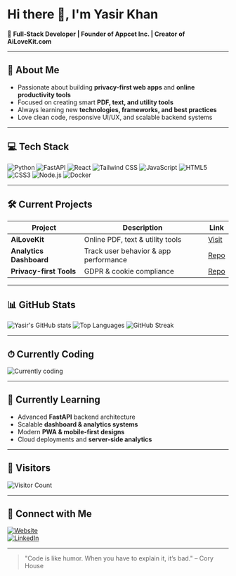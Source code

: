 # Hi there 👋, I'm Yasir Khan

🌟 **Full-Stack Developer | Founder of Appcet Inc. | Creator of AiLoveKit.com**

---

## 🚀 About Me
- Passionate about building **privacy-first web apps** and **online productivity tools**  
- Focused on creating smart **PDF, text, and utility tools**  
- Always learning new **technologies, frameworks, and best practices**  
- Love clean code, responsive UI/UX, and scalable backend systems  

---

## 💻 Tech Stack
![Python](https://img.shields.io/badge/Python-3776AB?style=for-the-badge&logo=python&logoColor=white)
![FastAPI](https://img.shields.io/badge/FastAPI-009688?style=for-the-badge&logo=fastapi&logoColor=white)
![React](https://img.shields.io/badge/React-61DAFB?style=for-the-badge&logo=react&logoColor=black)
![Tailwind CSS](https://img.shields.io/badge/Tailwind_CSS-38B2AC?style=for-the-badge&logo=tailwind-css&logoColor=white)
![JavaScript](https://img.shields.io/badge/JavaScript-F7DF1E?style=for-the-badge&logo=javascript&logoColor=black)
![HTML5](https://img.shields.io/badge/HTML5-E34F26?style=for-the-badge&logo=html5&logoColor=white)
![CSS3](https://img.shields.io/badge/CSS3-1572B6?style=for-the-badge&logo=css3&logoColor=white)
![Node.js](https://img.shields.io/badge/Node.js-339933?style=for-the-badge&logo=node.js&logoColor=white)
![Docker](https://img.shields.io/badge/Docker-2496ED?style=for-the-badge&logo=docker&logoColor=white)

---

## 🛠 Current Projects
| Project | Description | Link |
|---------|-------------|------|
| **AiLoveKit** | Online PDF, text & utility tools | [Visit](https://ailovekit.com) |
| **Analytics Dashboard** | Track user behavior & app performance | [Repo](https://github.com/iyk-devops) |
| **Privacy-first Tools** | GDPR & cookie compliance | [Repo](https://github.com/iyk-devops) |

---

## 📊 GitHub Stats
![Yasir's GitHub stats](https://github-readme-stats.vercel.app/api?username=iyk-devops&show_icons=true&theme=tokyonight)
![Top Languages](https://github-readme-stats.vercel.app/api/top-langs/?username=iyk-devops&layout=compact&theme=tokyonight)
![GitHub Streak](https://github-readme-streak-stats.herokuapp.com/?user=iyk-devops&theme=tokyonight)

---

## ⏱ Currently Coding
![Currently coding](https://github-readme-activity-graph.cyclic.app/graph?username=iyk-devops&theme=react-dark&hide_border=true)

---

## 🌱 Currently Learning
- Advanced **FastAPI** backend architecture  
- Scalable **dashboard & analytics systems**  
- Modern **PWA & mobile-first designs**  
- Cloud deployments and **server-side analytics**  

---

## 👀 Visitors
![Visitor Count](https://profile-counter.glitch.me/iyk-devops/count.svg)

---

## 🤝 Connect with Me
[![Website](https://img.shields.io/badge/Website-ailovekit.com-blue?style=for-the-badge&logo=Google-Chrome&logoColor=white)](https://ailovekit.com)  
[![LinkedIn](https://img.shields.io/badge/LinkedIn-Yasir%20Khan-blue?style=for-the-badge&logo=linkedin&logoColor=white)](https://linkedin.com/in/YasirKhan)

---

> "Code is like humor. When you have to explain it, it’s bad." – Cory House
